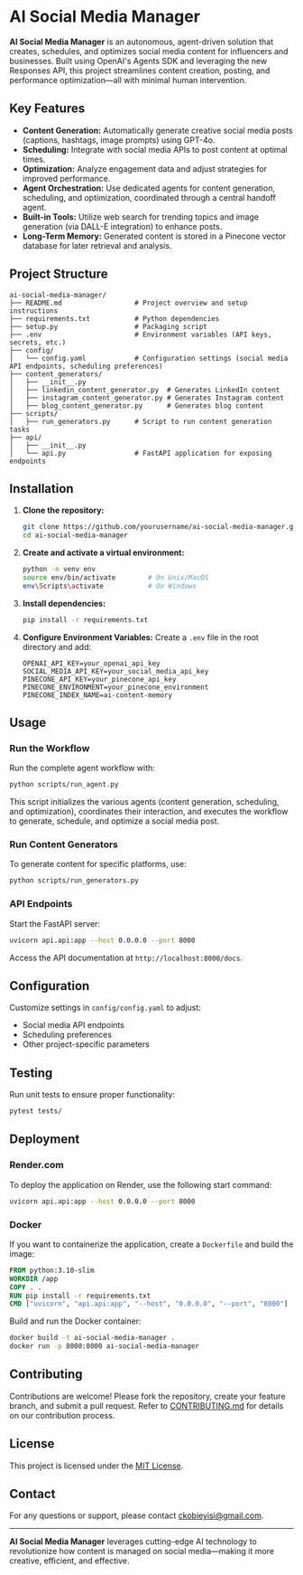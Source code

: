 # AI Social Media Manager

**AI Social Media Manager** is an autonomous, agent-driven solution that creates, schedules, and optimizes social media content for influencers and businesses. Built using OpenAI's Agents SDK and leveraging the new Responses API, this project streamlines content creation, posting, and performance optimization—all with minimal human intervention.

## Key Features
- **Content Generation:** Automatically generate creative social media posts (captions, hashtags, image prompts) using GPT-4o.
- **Scheduling:** Integrate with social media APIs to post content at optimal times.
- **Optimization:** Analyze engagement data and adjust strategies for improved performance.
- **Agent Orchestration:** Use dedicated agents for content generation, scheduling, and optimization, coordinated through a central handoff agent.
- **Built-in Tools:** Utilize web search for trending topics and image generation (via DALL-E integration) to enhance posts.
- **Long-Term Memory:** Generated content is stored in a Pinecone vector database for later retrieval and analysis.

## Project Structure

```
ai-social-media-manager/
├── README.md                  # Project overview and setup instructions
├── requirements.txt           # Python dependencies
├── setup.py                   # Packaging script
├── .env                       # Environment variables (API keys, secrets, etc.)
├── config/
│   └── config.yaml            # Configuration settings (social media API endpoints, scheduling preferences)
├── content_generators/
│   ├── __init__.py
│   ├── linkedin_content_generator.py  # Generates LinkedIn content
│   ├── instagram_content_generator.py # Generates Instagram content
│   ├── blog_content_generator.py      # Generates blog content
├── scripts/
│   ├── run_generators.py      # Script to run content generation tasks
├── api/
│   ├── __init__.py
│   └── api.py                 # FastAPI application for exposing endpoints
```

## Installation

1. **Clone the repository:**
   ```bash
   git clone https://github.com/yourusername/ai-social-media-manager.git
   cd ai-social-media-manager
   ```

2. **Create and activate a virtual environment:**
   ```bash
   python -m venv env
   source env/bin/activate        # On Unix/MacOS
   env\Scripts\activate           # On Windows
   ```

3. **Install dependencies:**
   ```bash
   pip install -r requirements.txt
   ```

4. **Configure Environment Variables:**
   Create a `.env` file in the root directory and add:
   ```env
   OPENAI_API_KEY=your_openai_api_key
   SOCIAL_MEDIA_API_KEY=your_social_media_api_key
   PINECONE_API_KEY=your_pinecone_api_key
   PINECONE_ENVIRONMENT=your_pinecone_environment
   PINECONE_INDEX_NAME=ai-content-memory
   ```

## Usage

### Run the Workflow
Run the complete agent workflow with:
```bash
python scripts/run_agent.py
```
This script initializes the various agents (content generation, scheduling, and optimization), coordinates their interaction, and executes the workflow to generate, schedule, and optimize a social media post.

### Run Content Generators
To generate content for specific platforms, use:
```bash
python scripts/run_generators.py
```

### API Endpoints
Start the FastAPI server:
```bash
uvicorn api.api:app --host 0.0.0.0 --port 8000
```
Access the API documentation at `http://localhost:8000/docs`.

## Configuration

Customize settings in `config/config.yaml` to adjust:
- Social media API endpoints
- Scheduling preferences
- Other project-specific parameters

## Testing

Run unit tests to ensure proper functionality:
```bash
pytest tests/
```

## Deployment

### Render.com
To deploy the application on Render, use the following start command:
```bash
uvicorn api.api:app --host 0.0.0.0 --port 8000
```

### Docker
If you want to containerize the application, create a `Dockerfile` and build the image:
```dockerfile
FROM python:3.10-slim
WORKDIR /app
COPY . .
RUN pip install -r requirements.txt
CMD ["uvicorn", "api.api:app", "--host", "0.0.0.0", "--port", "8000"]
```
Build and run the Docker container:
```bash
docker build -t ai-social-media-manager .
docker run -p 8000:8000 ai-social-media-manager
```

## Contributing

Contributions are welcome! Please fork the repository, create your feature branch, and submit a pull request. Refer to [CONTRIBUTING.md](CONTRIBUTING.md) for details on our contribution process.

## License

This project is licensed under the [MIT License](LICENSE).

## Contact

For any questions or support, please contact [ckobieyisi@gmail.com](mailto:ckobieyisi@gmail.com).

---

**AI Social Media Manager** leverages cutting-edge AI technology to revolutionize how content is managed on social media—making it more creative, efficient, and effective.